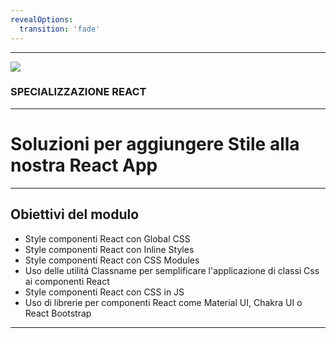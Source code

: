 ```yaml
---
revealOptions:
  transition: 'fade'
---
```


---

<img src="https://aulab.it/img/logo-aulab-horizontal-white.png">
<h3 class="r-fit-text">SPECIALIZZAZIONE REACT</h3>

---

# Soluzioni per aggiungere Stile alla nostra React App

---

## Obiettivi del modulo

* Style componenti React con Global CSS <!-- .element: class="fragment" -->
* Style componenti React con Inline Styles <!-- .element: class="fragment" -->
* Style componenti React con CSS Modules <!-- .element: class="fragment" -->
* Uso delle utilitá Classname per semplificare l'applicazione di classi Css ai componenti React <!-- .element: class="fragment" -->
* Style componenti React con CSS in JS <!-- .element: class="fragment" -->
* Uso di librerie per componenti React come Material UI, Chakra UI o React Bootstrap <!-- .element: class="fragment" -->

---







